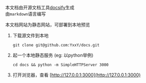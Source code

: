 
本文档由开源文档工具[docsify](https://github.com/docsifyjs/docsify)生成  
由`markdown`语言编写  

本文档网站为静态网站，可部署到本地预览

1. 下载源文件到本地
    ```shell
    git clone git@github.com:YxxY/docs.git 
    ```
2. 起一个本地静态服务 (eg: 以python举例)
    ```shell
    cd docs && python -m SimpleHTTPServer 3000
    ``` 
3. 打开浏览器，查看 [http://127.0.0.1:3000](http://127.0.0.1:3000)

